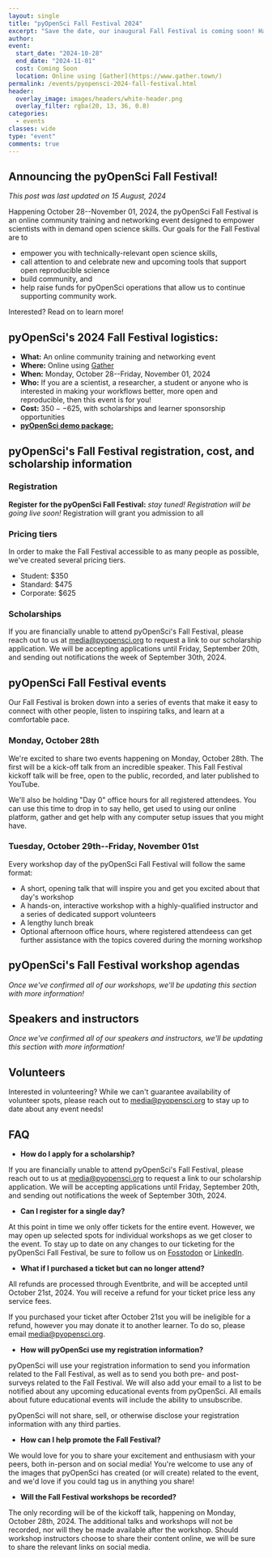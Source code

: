 ```yaml
---
layout: single
title: "pyOpenSci Fall Festival 2024"
excerpt: "Save the date, our inaugural Fall Festival is coming soon! Happening in late October, the pyOpenSci Fall Festival aims to create an engaging, multi-day educational event for scientists working in the open science, open source space. With a variety of talks, workshops, and office hour sessions, we've got something for every Pythonista!"
author:
event:
  start_date: "2024-10-28"
  end_date: "2024-11-01"
  cost: Coming Soon
  location: Online using [Gather](https://www.gather.town/)
permalink: /events/pyopensci-2024-fall-festival.html
header:
  overlay_image: images/headers/white-header.png
  overlay_filter: rgba(20, 13, 36, 0.8)
categories:
  - events
classes: wide
type: "event"
comments: true
---
```


## <i class="fa-regular fa-heart"></i> Announcing the pyOpenSci Fall Festival!

_This post was last updated on 15 August, 2024_

Happening October 28--November 01, 2024, the pyOpenSci Fall Festival is an online community training and networking event designed to empower scientists with in demand open science skills. Our goals for the Fall Festival are to

* empower you with technically-relevant open science skills,
* call attention to and celebrate new and upcoming tools that support open reproducible science
* build community, and
* help raise funds for pyOpenSci operations that allow us to continue supporting community work.

Interested? Read on to learn more!

## <i class="fa-regular fa-file-lines"></i> pyOpenSci's 2024 Fall Festival logistics:

* **What:** An online community training and networking event
* **Where:** Online using [Gather](https://www.gather.town/)
* **When:** Monday, October 28--Friday, November 01, 2024
* **Who:** If you are a scientist, a researcher, a student or anyone who is interested in making your workflows better, more open and reproducible, then this event is for you!
* **Cost:** $350--$625, with scholarships and learner sponsorship opportunities
* [**pyOpenSci demo package:**](https://github.com/pyOpenSci/pyosPackage)

## pyOpenSci's Fall Festival registration, cost, and scholarship information

### Registration

**Register for the pyOpenSci Fall Festival:** _stay tuned! Registration will be going live soon!_
Registration will grant you admission to all

### Pricing tiers

In order to make the Fall Festival accessible to as many people as possible, we've created several pricing tiers.

* Student: $350
* Standard: $475
* Corporate: $625

### Scholarships

If you are financially unable to attend pyOpenSci's Fall Festival, please reach out to us at [media@pyopensci.org](mailto:pyopensci.org) to request a link to our scholarship application. We will be accepting applications until Friday, September 20th, and sending out notifications the week of September 30th, 2024.

## pyOpenSci Fall Festival events

Our Fall Festival is broken down into a series of events that make it easy to connect with other people, listen to inspiring talks, and learn at a comfortable pace.

### Monday, October 28th

We're excited to share two events happening on Monday, October 28th. The first will be a kick-off talk from an incredible speaker. This Fall Festival kickoff talk will be free, open to the public, recorded, and later published to YouTube.

We'll also be holding "Day 0" office hours for all registered attendees. You can use this time to drop in to say hello, get used to using our online platform, gather and get help with any computer setup issues that you might have.

### Tuesday, October 29th--Friday, November 01st

Every workshop day of the pyOpenSci Fall Festival will follow the same format:

* A short, opening talk that will inspire you and get you excited about that day's workshop
* A hands-on, interactive workshop with a highly-qualified instructor and a series of dedicated support volunteers
* A lengthy lunch break
* Optional afternoon office hours, where registered attendeess can get further assistance with the topics covered during the morning workshop

## pyOpenSci's Fall Festival workshop agendas

_Once we've confirmed all of our workshops, we'll be updating this section with more information!_

## Speakers and instructors

_Once we've confirmed all of our speakers and instructors, we'll be updating this section with more information!_

## Volunteers

Interested in volunteering? While we can't guarantee availability of volunteer spots, please reach out to [media@pyopensci.org](mailto:media@pyopensci.org) to stay up to date about any event needs!

## FAQ

* **How do I apply for a scholarship?**

If you are financially unable to attend pyOpenSci's Fall Festival, please reach out to us at [media@pyopensci.org](mailto:pyopensci.org) to request a link to our scholarship application. We will be accepting applications until Friday, September 20th, and sending out notifications the week of September 30th, 2024.

* **Can I register for a single day?**

At this point in time we only offer tickets for the entire event. However, we may open up selected spots for individual workshops as we get closer to the event. To stay up to date on any changes to our ticketing for the pyOpenSci Fall Festival, be sure to follow us on [Fosstodon](https://fosstodon.org/@pyOpenSci) or [LinkedIn](https://linkedin.com/company/pyopensci).

* **What if I purchased a ticket but can no longer attend?**

All refunds are processed through Eventbrite, and will be accepted until October 21st, 2024. You will receive a refund for your ticket price less any service fees.

If you purchased your ticket after October 21st you will be ineligible for a refund, however you may donate it to another learner. To do so, please email [media@pyopensci.org](mailto:media@pyopensci.org).

* **How will pyOpenSci use my registration information?**

pyOpenSci will use your registration information to send you information related to the Fall Festival, as well as to send you both pre- and post-surveys related to the Fall Festival. We will also add your email to a list to be notified about any upcoming educational events from pyOpenSci. All emails about future educational events will include the ability to unsubscribe.

pyOpenSci will not share, sell, or otherwise disclose your registration information with any third parties.

* **How can I help promote the Fall Festival?**

We would love for you to share your excitement and enthusiasm with your peers, both in-person and on social media! You're welcome to use any of the images that pyOpenSci has created (or will create) related to the event, and we'd love if you could tag us in anything you share!

* **Will the Fall Festival workshops be recorded?**

The only recording will be of the kickoff talk, happening on Monday, October 28th, 2024. The additional talks and workshops will not be recorded, nor will they be made available after the workshop. Should workshop instructors choose to share their content online, we will be sure to share the relevant links on social media.
